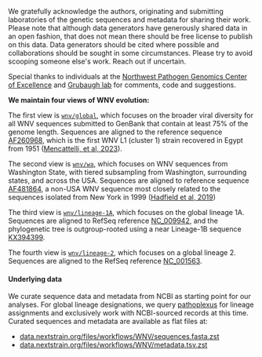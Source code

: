 We gratefully acknowledge the authors, originating and submitting laboratories of the genetic sequences and metadata for sharing their work. Please note that although data generators have generously shared data in an open fashion, that does not mean there should be free license to publish on this data. Data generators should be cited where possible and collaborations should be sought in some circumstances. Please try to avoid scooping someone else's work. Reach out if uncertain.

Special thanks to individuals at the [Northwest Pathogen Genomics Center of Excellence](https://github.com/NW-PaGe) and [Grubaugh lab](https://grubaughlab.com/) for comments, code and suggestions.

**We maintain four views of WNV evolution:**

The first view is [`wnv/global`](https://next.nextstrain.org/WNV/global/), which focuses on the broader viral diversity for all WNV sequences submitted to GenBank that contain at least 75% of the genome length. Sequences are aligned to the reference sequence [AF260968](https://www.ncbi.nlm.nih.gov/nuccore/AF260968), which is the first WNV L1 (cluster 1) strain recovered in Egypt from 1951 ([Mencattelli, et al, 2023](https://doi.org/10.1038/s41467-023-42185-7)).

The second view is [`wnv/wa`](https://next.nextstrain.org/WNV/wa/), which focuses on WNV sequences from Washington State, with tiered subsampling from Washington, surrounding states, and across the USA. Sequences are aligned to reference sequence [AF481864](https://www.ncbi.nlm.nih.gov/nuccore/AF481864), a non-USA WNV sequence most closely related to the sequences isolated from New York in 1999 ([Hadfield et al, 2019](https://doi.org/10.1371/journal.ppat.1008042))

The third view is [`wnv/lineage-1A`](https://next.nextstrain.org/WNV/lineage-1A/), which focuses on the global lineage 1A. Sequences are aligned to RefSeq reference [NC_009942](https://www.ncbi.nlm.nih.gov/nuccore/NC_001563), and the phylogenetic tree is outgroup-rooted using a near Lineage-1B sequence [KX394399](https://www.ncbi.nlm.nih.gov/nuccore/KX394399).

The fourth view is [`wnv/lineage-2`](https://next.nextstrain.org/WNV/lineage-2/), which focuses on a global lineage 2. Sequences are aligned to the RefSeq reference [NC_001563](https://www.ncbi.nlm.nih.gov/nuccore/NC_001563).

#### Underlying data

We curate sequence data and metadata from NCBI as starting point for our analyses. For global lineage designations, we query [pathoplexus](https://pathoplexus.org/) for lineage assignments and exclusively work with NCBI-sourced records at this time. Curated sequences and metadata are available as flat files at:

* [data.nextstrain.org/files/workflows/WNV/sequences.fasta.zst](https://data.nextstrain.org/files/workflows/WNV/sequences.fasta.zst)
* [data.nextstrain.org/files/workflows/WNV/metadata.tsv.zst](https://data.nextstrain.org/files/workflows/WNV/metadata.tsv.zst)
